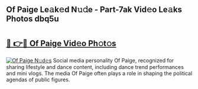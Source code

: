 ## Of Paige Le𝚊k𝚎d N𝚞𝚍e - Part-7ak Vid𝚎o Le𝚊ks Photos dbq5u

# <h2><a href="http://fbbm2ho.evod.top/?m=Of+Paige">🔗 👉🔴 Of Paige Vid𝚎o Ph𝚘t𝚘s</a></h2>

[![Of Paige N𝚞d𝚎s](https://i.imgur.com/8V9OHl7.gif)](http://fbbm2ho.evod.top/?m=Of+Paige)
Social media personality Of Paige, recognized for sharing lifestyle and dance content, including dance trend performances and mini vlogs. The media Of Paige often plays a role in shaping the political agendas of public figures. 
